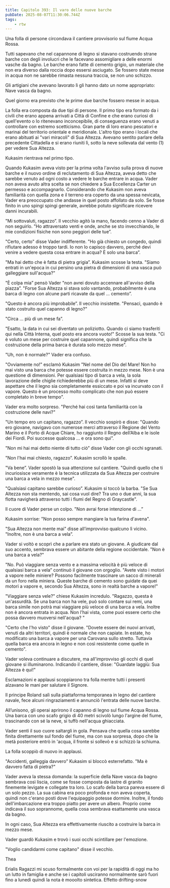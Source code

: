 ```yaml
---
title: Capitolo 393: Il varo delle nuove barche
pubDate: 2025-08-07T11:30:06.744Z
tags:
    - rtw
---
```















Una folla di persone circondava il cantiere provvisorio sul fiume Acqua Rossa.


Tutti sapevano che nel capannone di legno si stavano costruendo strane barche con degli involucri che le facevano assomigliare a delle enormi vasche da bagno. Le barche erano fatte di cemento grigio, un materiale che non era diverso dalla roccia dopo essersi asciugato. Se fossero state messe in acqua non ne sarebbe rimasta nessuna traccia, se non uno schizzo.


Gli artigiani che avevano lavorato lì gli hanno dato un nome appropriato: Nave vasca da bagno.


Quel giorno era previsto che le prime due barche fossero messe in acqua.


La folla era composta da due tipi di persone. Il primo tipo era formato da i civili che erano appena arrivati a Città di Confine e che erano curiosi di quell'evento o lo ritenevano inconcepibile, di conseguenza erano venuti a controllare con estremo scetticismo. Gran parte di loro erano pescatori e marinai del territorio orientale e meridionale. L'altro tipo erano i locali che erano abituati ai "vari miracoli" di Sua Altezza. Avevano sentito parlare della precedente Cittadella e si erano riuniti lì, sotto la neve sollevata dal vento (1) per vedere Sua Altezza.


Kukasim rientrava nel primo tipo.


Quando Kukasim aveva visto per la prima volta l'avviso sulla prova di nuove barche e il nuovo ordine di reclutamento di Sua Altezza, aveva detto che sarebbe venuto ad ogni costo a vedere le barche entrare in acqua. Vader non aveva avuto altra scelta se non chiedere a Sua Eccellenza Carter un permesso e accompagnarlo. Considerando che Kukasim non aveva familiarità con quella zona e il terreno era coperto da una spessa nevicata, Vader era preoccupato che andasse in quel posto affollato da solo. Se fosse finito in uno spingi spingi generale, avrebbe potuto significare ricevere danni incurabili.


"Mi sottovaluti, ragazzo”. Il vecchio agitò la mano, facendo cenno a Vader di non seguirlo. "Ho attraversato venti e onde, anche se sto invecchiando, le mie condizioni fisiche non sono peggiori delle tue”.


"Certo, certo" disse Vader indifferente. "Ho già chiesto un congedo, quindi rifiutare adesso è troppo tardi. Io non lo capisco davvero, perché devi venire a vedere questa cosa entrare in acqua? È solo una barca”.


"Ma hai detto che è fatta di pietra grigia”. Kukasim scosse la testa. "Siamo entrati in un'epoca in cui persino una pietra di dimensioni di una vasca può galleggiare sull'acqua?"


"È colpa mia” pensò Vader "non avrei dovuto accennare all'avviso della piazza”. "Forse Sua Altezza si stava solo vantando, probabilmente è una barca di legno con alcune parti ricavate da quel ... cemento”.


"Questo è ancora più improbabile”. Il vecchio insistette. "Pensaci, quando è stato costruito quel capanno di legno?"


"Circa ... più di un mese fa”.


"Esatto, la data in cui sei diventato un poliziotto. Quando ci siamo trasferiti qui nella Città Interna, quel posto era ancora vuoto!" Scosse la sua testa. "Ci è voluto un mese per costruire quel capannone, quindi significa che la costruzione della prima barca è durata solo mezzo mese".


"Uh, non è normale?" Vader era confuso.


"Ovviamente no!" esclamò Kukasim "Nel nome del Dio del Mare! Non ho mai visto una barca che potesse essere costruita in mezzo mese. Non è una questione di dimensioni. Per qualsiasi tipo di barca a vela, la sola lavorazione delle chiglie richiederebbe più di un mese. Infatti si deve aspettare che il legno sia completamente essiccato e poi va incurvato con il vapore. Questo è un processo molto complicato che non può essere completato in breve tempo".


Vader era molto sorpreso. "Perché hai così tanta familiarità con la costruzione delle navi?"


"Un tempo ero un capitano, ragazzo”. Il vecchio sospirò e disse: "Quando ero giovane, navigavo con numerose merci attraverso il Regione del Vento Marino e il Porto di Acque Chiare, ho raggiunto il Regno dell’Alba e le isole dei Fiordi. Poi successe qualcosa ... e ora sono qui”.


"Non mi hai mai detto niente di tutto ciò” disse Vader con gli occhi sgranati.


"Non l'hai mai chiesto, ragazzo”. Kukasim scrollò le spalle.


"Va bene”. Vader spostò la sua attenzione sul cantiere. "Quindi quello che ti incuriosisce veramente è la tecnica utilizzata da Sua Altezza per costruire una barca a vela in mezzo mese".


"Qualsiasi capitano sarebbe curioso”. Kukasim si toccò la barba. "Se Sua Altezza non sta mentendo, sai cosa vuol dire? Tra uno o due anni, la sua flotta navigherà attraverso tutti i fiumi del Regno di Graycastle".


Il cuore di Vader perse un colpo. "Non avrai forse intenzione di …”


Kukasim sorrise: "Non posso sempre mangiare la tua farina d'avena".


"Sua Altezza non mente mai" disse all’improvviso qualcuno lì vicino. "Inoltre, non è una barca a vela”.


Vader si voltò e scoprì che a parlare era stato un giovane. A giudicare dal suo accento, sembrava essere un abitante della regione occidentale. "Non è una barca a vela?"


"No. Può viaggiare senza vento e a massima velocità è più veloce di qualsiasi barca a vela” continuò il giovane con orgoglio. "Avete visto i motori a vapore nelle miniere? Possono facilmente trascinare un sacco di minerali da un foro nella miniera. Queste barche di cemento sono guidate da quei motori a vapore e, secondo Sua Altezza, sono in realtà barche a vapore!"


"Viaggiare senza vele?" chiese Kukasim incredulo. "Ragazzo, questa è un'assurdità. Se una barca non ha vele, può solo contare sui remi, una barca simile non potrà mai viaggiare più veloce di una barca a vela. Inoltre non è ancora entrata in acqua. Non l’hai vista, come puoi essere certo che possa davvero muoversi nell'acqua? "


"Certo che l'ho visto" disse il giovane. "Dovete essere dei nuovi arrivati, venuti da altri territori, quindi è normale che non capiate. In estate, ho modificato una barca a vapore per una Carovana sullo stretto. Tuttavia quella barca era ancora in legno e non così resistente come quelle in cemento".


Vader voleva continuare a discutere, ma all'improvviso gli occhi di quel giovane si illuminarono. Indicando il cantiere, disse: "Guardate laggiù: Sua Altezza è qui!"


Esclamazioni e applausi scoppiarono tra folla mentre tutti i presenti alzavano le mani per salutare il Signore.


Il principe Roland salì sulla piattaforma temporanea in legno del cantiere navale, fece alcuni ringraziamenti e annunciò l'entrata delle nuove barche.


All’unisono, gli operai aprirono il capanno di legno sul fiume Acqua Rossa. Una barca con uno scafo grigio di 40 metri scivolò lungo l'argine del fiume, trascinando con sé la neve, si tuffò nell'acqua ghiacciata.


Vader sentì il suo cuore saltargli in gola. Pensava che quella cosa sarebbe finita direttamente sul fondo del fiume, ma con sua sorpresa, dopo che la metà posteriore entrò in 'acqua, il fronte si sollevò e si schizzò la schiuma.


La folla scoppiò di nuovo in applausi.


"Accidenti, galleggia davvero” Kukasim si bloccò esterrefatto. "Ma è davvero fatta di pietra?"


Vader aveva la stessa domanda: la superficie della Nave vasca da bagno sembrava così liscia, come se fosse composta da lastre di granito finemente levigate e collegate tra loro. Lo scafo della barca pareva essere di un solo pezzo. La sua cabina era poco profonda e non aveva coperta, quindi non c'erano posti dove l'equipaggio potesse dormire. Inoltre, il fondo dell'imbarcazione era troppo piatto per avere un albero. Proprio come indicava il suo soprannome, quella cosa sembrava esattamente una vasca da bagno.


In ogni caso, Sua Altezza era effettivamente riuscito a costruire la barca in mezzo mese.


Vader guardò Kukasim e trovò i suoi occhi scintillare per l'emozione.


"Voglio candidarmi come capitano" disse il vecchio.


 


Thea


 


 Erialis Ragazzi mi scuso formalmente con voi per la rapidità di oggi ma ho un lutto in famiglia e anche se i capitoli usciranno normalmente sarò fuori fino a lunedì quindi la nota è mooolto sintetica. Effetto drifting-snow 
                                


                                



